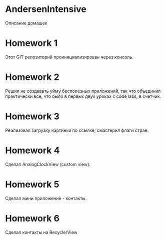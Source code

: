 # AndersenIntensive
Описание домашек
# Homework 1
Этот GIT репозиторий проинициализирован через консоль.
# Homework 2
Решил не создавать уйму бесполезных приложений, так что объединил практически все, что было в первых двух уроках с code labs, в счетчик.
# Homework 3
Реализовал загрузку картинки по ссылке, смастерил флаги стран.
# Homework 4
Сделал AnalogClockView (custom view).
# Homework 5
Сделал мини приложение - контакты.
# Homework 6
Сделал контакты на RecyclerView
